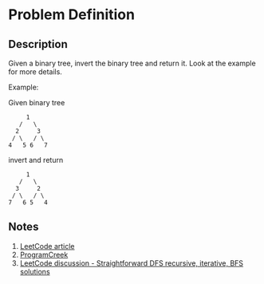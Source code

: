 # Problem Definition

## Description

Given a binary tree, invert the binary tree and return it. 
Look at the example for more details.

Example:

Given binary tree

```plaintext
     1
   /   \
  2     3
 / \   / \
4   5 6   7
```

invert and return

```plaintext
     1
   /   \
  3     2
 / \   / \
7   6 5   4
```

## Notes

1. [LeetCode article](https://leetcode.com/articles/invert-binary-tree/)
1. [ProgramCreek](https://www.programcreek.com/2014/06/leetcode-invert-binary-tree-java/)
1. [LeetCode discussion - Straightforward DFS recursive, iterative, BFS solutions](https://leetcode.com/problems/invert-binary-tree/discuss/62707/Straightforward-DFS-recursive-iterative-BFS-solutions)